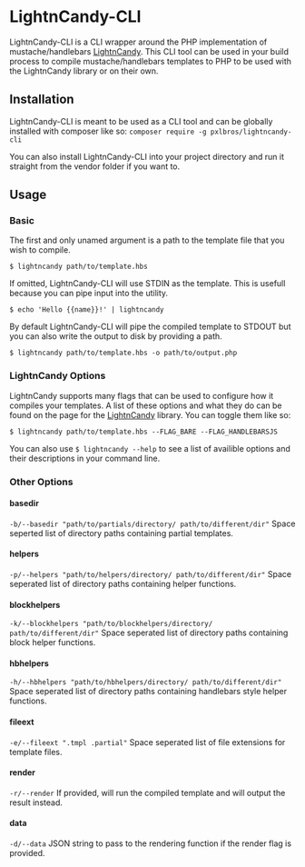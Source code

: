 # LightnCandy-CLI
LightnCandy-CLI is a CLI wrapper around the PHP implementation of mustache/handlebars [LightnCandy](https://github.com/zordius/lightncandy). This CLI tool can be used in your build process to compile mustache/handlebars templates to PHP to be used with the LightnCandy library or on their own.

## Installation
LightnCandy-CLI is meant to be used as a CLI tool and can be globally installed with composer like so:
`composer require -g pxlbros/lightncandy-cli`

You can also install LightnCandy-CLI into your project directory and run it straight from the vendor folder if you want to.

## Usage

### Basic
The first and only unamed argument is a path to the template file that you wish to compile.

`$ lightncandy path/to/template.hbs`

If omitted, LightnCandy-CLI will use STDIN as the template. This is usefull because you can pipe input into the utility.

`$ echo 'Hello {{name}}!' | lightncandy`

By default LightnCandy-CLI will pipe the compiled template to STDOUT but you can also write the output to disk by providing a path.

`$ lightncandy path/to/template.hbs -o path/to/output.php`

### LightnCandy Options
LightnCandy supports many flags that can be used to configure how it compiles your templates. A list of these options and what they do can be found on the page for the [LightnCandy](https://github.com/zordius/lightncandy) library. You can toggle them like so:

`$ lightncandy path/to/template.hbs --FLAG_BARE --FLAG_HANDLEBARSJS`

You can also use `$ lightncandy --help` to see a list of availible options and their descriptions in your command line.

### Other Options

#### basedir
`-b/--basedir "path/to/partials/directory/ path/to/different/dir"`
Space seperted list of directory paths containing partial templates.

#### helpers
`-p/--helpers "path/to/helpers/directory/ path/to/different/dir"`
Space seperated list of directory paths containing helper functions.

#### blockhelpers
`-k/--blockhelpers "path/to/blockhelpers/directory/ path/to/different/dir"`
Space seperated list of directory paths containing block helper functions.

#### hbhelpers
`-h/--hbhelpers "path/to/hbhelpers/directory/ path/to/different/dir"`
Space seperated list of directory paths containing handlebars style helper functions.

#### fileext
`-e/--fileext ".tmpl .partial"`
Space seperated list of file extensions for template files.

#### render
`-r/--render`
If provided, will run the compiled template and will output the result instead.

#### data
`-d/--data`
JSON string to pass to the rendering function if the render flag is provided.
